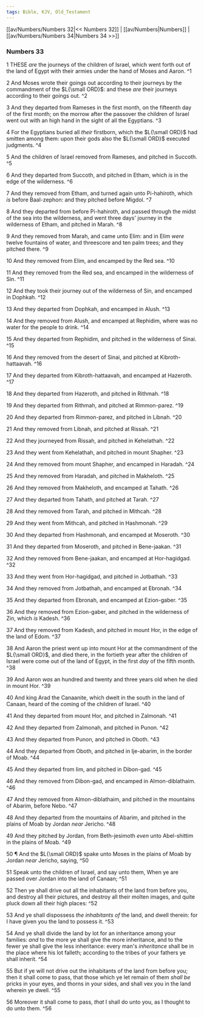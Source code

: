 ```yaml
---
tags: Bible, KJV, Old_Testament
---
```


[[av/Numbers/Numbers 32|<< Numbers 32]] | [[av/Numbers|Numbers]] | [[av/Numbers/Numbers 34|Numbers 34 >>]]

### Numbers 33

1 THESE _are_ the journeys of the children of Israel, which went forth out of the land of Egypt with their armies under the hand of Moses and Aaron. ^1

2 And Moses wrote their goings out according to their journeys by the commandment of the $L{\small ORD}$: and these _are_ their journeys according to their goings out. ^2

3 And they departed from Rameses in the first month, on the fifteenth day of the first month; on the morrow after the passover the children of Israel went out with an high hand in the sight of all the Egyptians. ^3

4 For the Egyptians buried all _their_ firstborn, which the $L{\small ORD}$ had smitten among them: upon their gods also the $L{\small ORD}$ executed judgments. ^4

5 And the children of Israel removed from Rameses, and pitched in Succoth. ^5

6 And they departed from Succoth, and pitched in Etham, which _is_ in the edge of the wilderness. ^6

7 And they removed from Etham, and turned again unto Pi-hahiroth, which _is_ before Baal-zephon: and they pitched before Migdol. ^7

8 And they departed from before Pi-hahiroth, and passed through the midst of the sea into the wilderness, and went three days' journey in the wilderness of Etham, and pitched in Marah. ^8

9 And they removed from Marah, and came unto Elim: and in Elim _were_ twelve fountains of water, and threescore and ten palm trees; and they pitched there. ^9

10 And they removed from Elim, and encamped by the Red sea. ^10

11 And they removed from the Red sea, and encamped in the wilderness of Sin. ^11

12 And they took their journey out of the wilderness of Sin, and encamped in Dophkah. ^12

13 And they departed from Dophkah, and encamped in Alush. ^13

14 And they removed from Alush, and encamped at Rephidim, where was no water for the people to drink. ^14

15 And they departed from Rephidim, and pitched in the wilderness of Sinai. ^15

16 And they removed from the desert of Sinai, and pitched at Kibroth-hattaavah. ^16

17 And they departed from Kibroth-hattaavah, and encamped at Hazeroth. ^17

18 And they departed from Hazeroth, and pitched in Rithmah. ^18

19 And they departed from Rithmah, and pitched at Rimmon-parez. ^19

20 And they departed from Rimmon-parez, and pitched in Libnah. ^20

21 And they removed from Libnah, and pitched at Rissah. ^21

22 And they journeyed from Rissah, and pitched in Kehelathah. ^22

23 And they went from Kehelathah, and pitched in mount Shapher. ^23

24 And they removed from mount Shapher, and encamped in Haradah. ^24

25 And they removed from Haradah, and pitched in Makheloth. ^25

26 And they removed from Makheloth, and encamped at Tahath. ^26

27 And they departed from Tahath, and pitched at Tarah. ^27

28 And they removed from Tarah, and pitched in Mithcah. ^28

29 And they went from Mithcah, and pitched in Hashmonah. ^29

30 And they departed from Hashmonah, and encamped at Moseroth. ^30

31 And they departed from Moseroth, and pitched in Bene-jaakan. ^31

32 And they removed from Bene-jaakan, and encamped at Hor-hagidgad. ^32

33 And they went from Hor-hagidgad, and pitched in Jotbathah. ^33

34 And they removed from Jotbathah, and encamped at Ebronah. ^34

35 And they departed from Ebronah, and encamped at Ezion-gaber. ^35

36 And they removed from Ezion-gaber, and pitched in the wilderness of Zin, which _is_ Kadesh. ^36

37 And they removed from Kadesh, and pitched in mount Hor, in the edge of the land of Edom. ^37

38 And Aaron the priest went up into mount Hor at the commandment of the $L{\small ORD}$, and died there, in the fortieth year after the children of Israel were come out of the land of Egypt, in the first _day_ of the fifth month. ^38

39 And Aaron _was_ an hundred and twenty and three years old when he died in mount Hor. ^39

40 And king Arad the Canaanite, which dwelt in the south in the land of Canaan, heard of the coming of the children of Israel. ^40

41 And they departed from mount Hor, and pitched in Zalmonah. ^41

42 And they departed from Zalmonah, and pitched in Punon. ^42

43 And they departed from Punon, and pitched in Oboth. ^43

44 And they departed from Oboth, and pitched in Ije-abarim, in the border of Moab. ^44

45 And they departed from Iim, and pitched in Dibon-gad. ^45

46 And they removed from Dibon-gad, and encamped in Almon-diblathaim. ^46

47 And they removed from Almon-diblathaim, and pitched in the mountains of Abarim, before Nebo. ^47

48 And they departed from the mountains of Abarim, and pitched in the plains of Moab by Jordan _near_ Jericho. ^48

49 And they pitched by Jordan, from Beth-jesimoth _even_ unto Abel-shittim in the plains of Moab. ^49

50 ¶ And the $L{\small ORD}$ spake unto Moses in the plains of Moab by Jordan _near_ Jericho, saying, ^50

51 Speak unto the children of Israel, and say unto them, When ye are passed over Jordan into the land of Canaan; ^51

52 Then ye shall drive out all the inhabitants of the land from before you, and destroy all their pictures, and destroy all their molten images, and quite pluck down all their high places: ^52

53 And ye shall dispossess _the_ _inhabitants_ _of_ the land, and dwell therein: for I have given you the land to possess it. ^53

54 And ye shall divide the land by lot for an inheritance among your families: _and_ to the more ye shall give the more inheritance, and to the fewer ye shall give the less inheritance: every man's _inheritance_ shall be in the place where his lot falleth; according to the tribes of your fathers ye shall inherit. ^54

55 But if ye will not drive out the inhabitants of the land from before you; then it shall come to pass, that those which ye let remain of them _shall_ _be_ pricks in your eyes, and thorns in your sides, and shall vex you in the land wherein ye dwell. ^55

56 Moreover it shall come to pass, _that_ I shall do unto you, as I thought to do unto them. ^56
